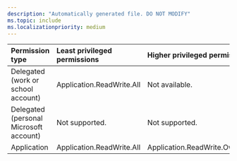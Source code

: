 ```yaml
---
description: "Automatically generated file. DO NOT MODIFY"
ms.topic: include
ms.localizationpriority: medium
---
```


|Permission type|Least privileged permissions|Higher privileged permissions|
|:---|:---|:---|
|Delegated (work or school account)|Application.ReadWrite.All|Not available.|
|Delegated (personal Microsoft account)|Not supported.|Not supported.|
|Application|Application.ReadWrite.All|Application.ReadWrite.OwnedBy|

